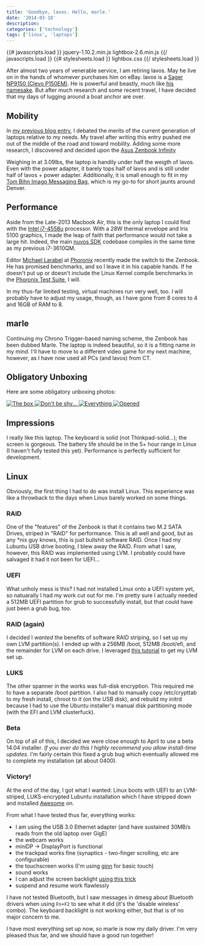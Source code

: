 ```yaml
---
title: 'Goodbye, lavos. Hello, marle.'
date: '2014-03-18'
description:
categories: ['technology']
tags: ['linux', 'laptops']
---
```

{{# javascripts.load }}
jquery-1.10.2.min.js
lightbox-2.6.min.js
{{/ javascripts.load }}
{{# stylesheets.load }}
lightbox.css
{{/ stylesheets.load }}

After almost two years of venerable service, I am retiring lavos. May he live on in the hands of
whomever purchases him on eBay. lavos is a [Sager NP9150 (Clevo P150EM)][1]. He is powerful and
beastly, much like [his namesake][2]. But after much research and some recent travel, I have decided
that my days of lugging around a boat anchor are over.

## Mobility

In [my previous blog entry][3], I debated the merits of the current generation of laptops relative
to my needs. My travel after writing this entry pushed me out of the middle of the road and toward
mobility. Adding some more research, I discovered and decided upon the [Asus Zenbook Infinity][4]

Weighing in at 3.09lbs, the laptop is handily under half the weigth of lavos. Even with the power
adapter, it barely tops half of lavos and is still under half of lavos + power adapter.
Additionally, it is small enough to fit in my [Tom Bihn Imago Messaging Bag][9], which is my go-to
for short jaunts around Denver.

## Performance

Aside from the Late-2013 Macbook Air, this is the only laptop I could find with the [Intel
i7-4558u][5] processor. With a 28W thermal envelope and Iris 5100 graphics, I made the leap of faith
that performance would not take a large hit. Indeed, the main [nuvos SDK][6] codebase compiles in
the same time as my previous i7-3610QM. 

Editor [Michael Larabel][7] at [Phoronix][8] recently made the switch to the Zenbook. He has
promised benchmarks, and so I leave it in his capable hands. If he doesn't put up or doesn't include
the Linux Kernel compile benchmarks in the [Phoronix Test Suite][10], I will.

In my thus-far limited testing, virtual machines run very well, too. I will probably have to adjust
my usage, though, as I have gone from 8 cores to 4 and 16GB of RAM to 8.

## marle

Continuing my Chrono Trigger-based naming scheme, the Zenbook has been dubbed Marle. The laptop is
indeed beautiful, so it is a fitting name in my mind. I'll have to move to a different video game
for my next machine, however, as I have now used all PCs (and lavos) from CT.

## Obligatory Unboxing

Here are some obligatory unboxing photos:

<div class="center">
<a href="{{urls.media}}/marle/unboxing1.jpg" data-lightbox="marle" title="The box">
<img src="{{urls.media}}/marle/thumbs/unboxing1.jpg" title="The box" />
</a>
<a href="{{urls.media}}/marle/unboxing2.jpg" data-lightbox="marle" title="Don't be shy...">
<img src="{{urls.media}}/marle/thumbs/unboxing2.jpg" title="Don't be shy..." />
</a>
<a href="{{urls.media}}/marle/unboxing3.jpg" data-lightbox="marle" title="Everything">
<img src="{{urls.media}}/marle/thumbs/unboxing3.jpg" title="Everything" />
</a>
<a href="{{urls.media}}/marle/unboxing4.jpg" data-lightbox="marle" title="Opened">
<img src="{{urls.media}}/marle/thumbs/unboxing4.jpg" title="Opened" />
</a>
</div>

## Impressions

I really like this laptop. The keyboard is solid (not Thinkpad-solid...); the screen is gorgeous.
The battery life should be in the 5+ hour range in Linux (I haven't fully tested this yet). Performance is perfectly sufficient for development.

## Linux

Obviously, the first thing I had to do was install Linux. This experience was like a throwback to
the days when Linux barely worked on some things.

### RAID

One of the "features" of the Zenbook is that it contains two M.2 SATA Drives, striped in "RAID" for
performance. This is all well and good, but as any \*nix guy knows, this is just bullshit software
RAID. Once I had my Lubuntu USB drive booting, I blew away the RAID. From what I saw, however, this
RAID was implemented using LVM. I probably could have salvaged it had it not been for UEFI...

### UEFI

What unholy mess is this? I had not installed Linux onto a UEFI system yet, so natuarally I had my
work cut out for me. I'm pretty sure I actually needed a 512MB UEFI partition for grub to
successfully install, but that could have just been a grub bug, too.

### RAID (again)

I decided I *wanted* the benefits of software RAID striping, so I set up my own LVM partition(s). I
ended up with a 256MB /boot, 512MB /boot/efi, and the remainder for LVM on each drive. I leveraged
[this tutorial][12] to get my LVM set up.

### LUKS

The other spanner in the works was full-disk encryption. This required me to have a separate /boot
partition. I also had to manually copy /etc/crypttab to my fresh install, chroot to it (on the USB
disk), and rebuild my initrd because I had to use the Ubuntu installer's manual disk partitioning
mode (with the EFI and LVM clusterfuck).

### Beta

On top of all of this, I decided we were close enough to April to use a beta 14.04 installer. *If
you ever do this I highly recommend you allow install-time updates.* I'm fairly certain this fixed
a grub bug which eventually allowed me to complete my installation (at about 0400).

### Victory!

At the end of the day, I got what I wanted: Linux boots with UEFI to an LVM-striped, LUKS-encrypted
Lubuntu installation which I have stripped down and installed [Awesome][11] on.

From what I have tested thus far, everything works: 

- I am using the USB 3.0 Ethernet adapter (and have sustained 30MB/s reads from the old laptop over
  GigE)
- the webcam works
- miniDP -> DisplayPort is functional
- the trackpad works fine (synaptics - two-finger scrolling, etc are configurable)
- the touchscreen works (I'm using [ginn][14] for basic touch)
- sound works
- I can adjust the screen backlight [using this trick][13]
- suspend and resume work flawlessly

I have not tested Bluetooth, but I saw messages in dmesg about Bluetooth drivers when using `Fn+F2`
to see what it did (it's the 'disable wireless' combo). The keyboard backlight is not working
either, but that is of no major concern to me.

I have most everything set up now, so marle is now my daily driver. I'm very pleased thus far, and
we should have a good run together!


 [1]: http://www.amazon.com/Clevo-P150EM-Sager-NP9150-Gaming/dp/B00C76CBNY/ref#cm_cr_pr_product_top/181-0798509-6227119
 [2]: http://chrono.wikia.com/wiki/Lavos
 [3]: http://www.sigil.org/2014/02/the-sad-state-of-laptops-2014/
 [4]: http://www.asus.com/zenbook/#infinity
 [5]: http://www.notebookcheck.net/Intel-Core-i7-4558U-Notebook-Processor.93588.0.html
 [6]: http://www.nuvos.com
 [7]: http://www.michaellarabel.com/michael.php
 [8]: http://www.phoronix.com/scan.php?page#news_item&px#MTYyNTE
 [9]: http://www.tombihn.com/PROD/TB0810.html
 [10]: http://www.phoronix-test-suite.com/
 [11]: http://awesome.naquadah.org
 [12]: https://help.ubuntu.com/community/StripedVolumeHowTo
 [13]: http://ubuntuforums.org/showthread.php?t#2193133&page#3&s#ceb2c536838c0a2ca138fc57f12872a6
 [14]: https://wiki.ubuntu.com/Multitouch/Ginn
